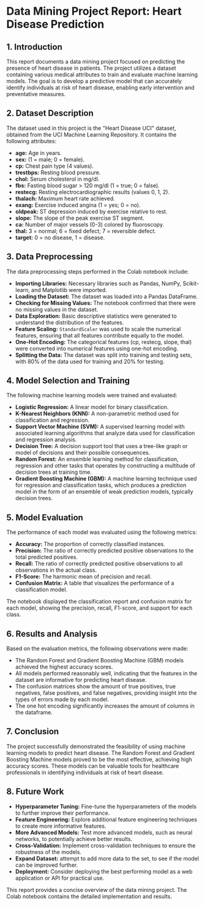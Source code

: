 # Data Mining Project Report: Heart Disease Prediction

## 1. Introduction

This report documents a data mining project focused on predicting the presence of heart disease in patients. The project utilizes a dataset containing various medical attributes to train and evaluate machine learning models. The goal is to develop a predictive model that can accurately identify individuals at risk of heart disease, enabling early intervention and preventative measures.

## 2. Dataset Description

The dataset used in this project is the "Heart Disease UCI" dataset, obtained from the UCI Machine Learning Repository. It contains the following attributes:

* **age:** Age in years.
* **sex:** (1 = male; 0 = female).
* **cp:** Chest pain type (4 values).
* **trestbps:** Resting blood pressure.
* **chol:** Serum cholesterol in mg/dl.
* **fbs:** Fasting blood sugar > 120 mg/dl (1 = true; 0 = false).
* **restecg:** Resting electrocardiographic results (values 0, 1, 2).
* **thalach:** Maximum heart rate achieved.
* **exang:** Exercise induced angina (1 = yes; 0 = no).
* **oldpeak:** ST depression induced by exercise relative to rest.
* **slope:** The slope of the peak exercise ST segment.
* **ca:** Number of major vessels (0-3) colored by fluoroscopy.
* **thal:** 3 = normal; 6 = fixed defect; 7 = reversible defect.
* **target:** 0 = no disease, 1 = disease.

## 3. Data Preprocessing

The data preprocessing steps performed in the Colab notebook include:

* **Importing Libraries:** Necessary libraries such as Pandas, NumPy, Scikit-learn, and Matplotlib were imported.
* **Loading the Dataset:** The dataset was loaded into a Pandas DataFrame.
* **Checking for Missing Values:** The notebook confirmed that there were no missing values in the dataset.
* **Data Exploration:** Basic descriptive statistics were generated to understand the distribution of the features.
* **Feature Scaling:** `StandardScaler` was used to scale the numerical features, ensuring that all features contribute equally to the model.
* **One-Hot Encoding:** The categorical features (cp, restecg, slope, thal) were converted into numerical features using one-hot encoding.
* **Splitting the Data:** The dataset was split into training and testing sets, with 80% of the data used for training and 20% for testing.

## 4. Model Selection and Training

The following machine learning models were trained and evaluated:

* **Logistic Regression:** A linear model for binary classification.
* **K-Nearest Neighbors (KNN):** A non-parametric method used for classification and regression.
* **Support Vector Machine (SVM):** A supervised learning model with associated learning algorithms that analyze data used for classification and regression analysis.
* **Decision Tree:** A decision support tool that uses a tree-like graph or model of decisions and their possible consequences.
* **Random Forest:** An ensemble learning method for classification, regression and other tasks that operates by constructing a multitude of decision trees at training time.
* **Gradient Boosting Machine (GBM):** A machine learning technique used for regression and classification tasks, which produces a prediction model in the form of an ensemble of weak prediction models, typically decision trees.

## 5. Model Evaluation

The performance of each model was evaluated using the following metrics:

* **Accuracy:** The proportion of correctly classified instances.
* **Precision:** The ratio of correctly predicted positive observations to the total predicted positives.
* **Recall:** The ratio of correctly predicted positive observations to all observations in the actual class.
* **F1-Score:** The harmonic mean of precision and recall.
* **Confusion Matrix:** A table that visualizes the performance of a classification model.

The notebook displayed the classification report and confusion matrix for each model, showing the precision, recall, F1-score, and support for each class.

## 6. Results and Analysis

Based on the evaluation metrics, the following observations were made:

* The Random Forest and Gradient Boosting Machine (GBM) models achieved the highest accuracy scores.
* All models performed reasonably well, indicating that the features in the dataset are informative for predicting heart disease.
* The confusion matrices show the amount of true positives, true negatives, false positives, and false negatives, providing insight into the types of errors made by each model.
* The one hot encoding significantly increases the amount of columns in the dataframe.

## 7. Conclusion

The project successfully demonstrated the feasibility of using machine learning models to predict heart disease. The Random Forest and Gradient Boosting Machine models proved to be the most effective, achieving high accuracy scores. These models can be valuable tools for healthcare professionals in identifying individuals at risk of heart disease.

## 8. Future Work

* **Hyperparameter Tuning:** Fine-tune the hyperparameters of the models to further improve their performance.
* **Feature Engineering:** Explore additional feature engineering techniques to create more informative features.
* **More Advanced Models:** Test more advanced models, such as neural networks, to potentially achieve better results.
* **Cross-Validation:** Implement cross-validation techniques to ensure the robustness of the models.
* **Expand Dataset:** attempt to add more data to the set, to see if the model can be improved further.
* **Deployment:** Consider deploying the best performing model as a web application or API for practical use.

This report provides a concise overview of the data mining project. The Colab notebook contains the detailed implementation and results.
